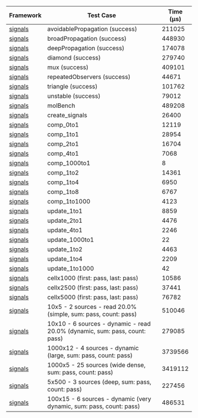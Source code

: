 | Framework | Test Case | Time (μs) |
| --- | --- | --- |
| [signals](https://github.com/rodydavis/signals.dart) | avoidablePropagation (success) | 211025 |
| [signals](https://github.com/rodydavis/signals.dart) | broadPropagation (success) | 448930 |
| [signals](https://github.com/rodydavis/signals.dart) | deepPropagation (success) | 174078 |
| [signals](https://github.com/rodydavis/signals.dart) | diamond (success) | 279740 |
| [signals](https://github.com/rodydavis/signals.dart) | mux (success) | 409101 |
| [signals](https://github.com/rodydavis/signals.dart) | repeatedObservers (success) | 44671 |
| [signals](https://github.com/rodydavis/signals.dart) | triangle (success) | 101762 |
| [signals](https://github.com/rodydavis/signals.dart) | unstable (success) | 79012 |
| [signals](https://github.com/rodydavis/signals.dart) | molBench | 489208 |
| [signals](https://github.com/rodydavis/signals.dart) | create_signals | 26400 |
| [signals](https://github.com/rodydavis/signals.dart) | comp_0to1 | 12119 |
| [signals](https://github.com/rodydavis/signals.dart) | comp_1to1 | 28954 |
| [signals](https://github.com/rodydavis/signals.dart) | comp_2to1 | 16704 |
| [signals](https://github.com/rodydavis/signals.dart) | comp_4to1 | 7068 |
| [signals](https://github.com/rodydavis/signals.dart) | comp_1000to1 | 8 |
| [signals](https://github.com/rodydavis/signals.dart) | comp_1to2 | 14361 |
| [signals](https://github.com/rodydavis/signals.dart) | comp_1to4 | 6950 |
| [signals](https://github.com/rodydavis/signals.dart) | comp_1to8 | 6767 |
| [signals](https://github.com/rodydavis/signals.dart) | comp_1to1000 | 4123 |
| [signals](https://github.com/rodydavis/signals.dart) | update_1to1 | 8859 |
| [signals](https://github.com/rodydavis/signals.dart) | update_2to1 | 4476 |
| [signals](https://github.com/rodydavis/signals.dart) | update_4to1 | 2246 |
| [signals](https://github.com/rodydavis/signals.dart) | update_1000to1 | 22 |
| [signals](https://github.com/rodydavis/signals.dart) | update_1to2 | 4463 |
| [signals](https://github.com/rodydavis/signals.dart) | update_1to4 | 2209 |
| [signals](https://github.com/rodydavis/signals.dart) | update_1to1000 | 42 |
| [signals](https://github.com/rodydavis/signals.dart) | cellx1000 (first: pass, last: pass) | 10586 |
| [signals](https://github.com/rodydavis/signals.dart) | cellx2500 (first: pass, last: pass) | 37441 |
| [signals](https://github.com/rodydavis/signals.dart) | cellx5000 (first: pass, last: pass) | 76782 |
| [signals](https://github.com/rodydavis/signals.dart) | 10x5 - 2 sources - read 20.0% (simple, sum: pass, count: pass) | 510046 |
| [signals](https://github.com/rodydavis/signals.dart) | 10x10 - 6 sources - dynamic - read 20.0% (dynamic, sum: pass, count: pass) | 279085 |
| [signals](https://github.com/rodydavis/signals.dart) | 1000x12 - 4 sources - dynamic (large, sum: pass, count: pass) | 3739566 |
| [signals](https://github.com/rodydavis/signals.dart) | 1000x5 - 25 sources (wide dense, sum: pass, count: pass) | 3419112 |
| [signals](https://github.com/rodydavis/signals.dart) | 5x500 - 3 sources (deep, sum: pass, count: pass) | 227456 |
| [signals](https://github.com/rodydavis/signals.dart) | 100x15 - 6 sources - dynamic (very dynamic, sum: pass, count: pass) | 486531 |
